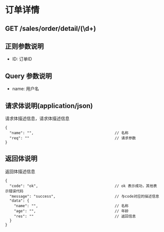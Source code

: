 # 订单详情
## GET /sales/order/detail/(\d+)

## 正则参数说明
- ID: 订单ID

## Query 参数说明
- name: 用户名

## 请求体说明(application/json)

请求体描述信息，请求体描述信息
```json5
{
  "name": "",                                     // 名称
  "req": ""                                       // 请求参数
}
```

## 返回体说明

返回体描述信息
```json5
{
  "code": "ok",                                   // ok 表示成功，其他表示错误代码
  "message": "success",                           // 与code对应的描述信息
  "data": {
    "name": "",                                   // 名称
    "age": "",                                    // 年龄
    "res": ""                                     // 返回信息
  }
}
```
